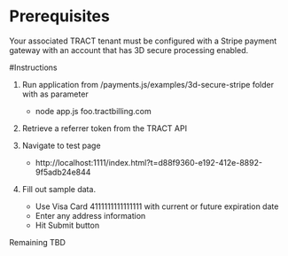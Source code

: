 # Prerequisites

Your associated TRACT tenant must be configured with a Stripe payment gateway with an account
that has 3D secure processing enabled.

#Instructions

1. Run application from /payments.js/examples/3d-secure-stripe folder with <your-tract-domain> as parameter
    * node app.js foo.tractbilling.com
    
2. Retrieve a referrer token from the TRACT API        

3. Navigate to test page
    * http://localhost:1111/index.html?t=d88f9360-e192-412e-8892-9f5adb24e844

4. Fill out sample data.  
    * Use Visa Card 4111111111111111 with current or future expiration date
    * Enter any address information
    * Hit Submit button

Remaining TBD
